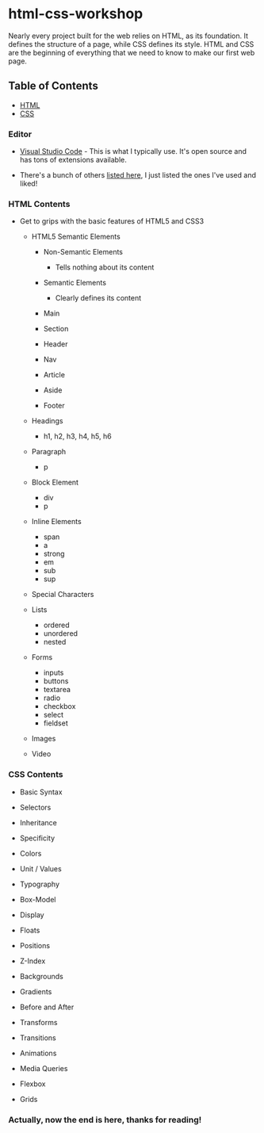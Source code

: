 # html-css-workshop

Nearly every project built for the web relies on HTML, as its foundation. It defines the structure of a page, while CSS defines its style. HTML and CSS are the beginning of everything that we need to know to make our first web page.

## Table of Contents

- [HTML](https://github.com/PriyangaV/html-css-workshop/tree/master/HTML)
- [CSS](https://github.com/PriyangaV/html-css-workshop/tree/master/CSS)

### Editor

- [Visual Studio Code](https://code.visualstudio.com/) - This is what I typically use. It's open source and has tons of extensions available.

- There's a bunch of others [listed here](http://en.wikipedia.org/wiki/List_of_HTML_editors), I just listed the ones I've used and liked!

### HTML Contents

- Get to grips with the basic features of HTML5 and CSS3

  - HTML5 Semantic Elements

    - Non-Semantic Elements

      - Tells nothing about its content

    - Semantic Elements

      - Clearly defines its content

    - Main
    - Section
    - Header
    - Nav
    - Article
    - Aside
    - Footer

  - Headings

    - h1, h2, h3, h4, h5, h6

  - Paragraph

    - p

  - Block Element

    - div
    - p

  - Inline Elements

    - span
    - a
    - strong
    - em
    - sub
    - sup

  - Special Characters

  - Lists

    - ordered
    - unordered
    - nested

  - Forms

    - inputs
    - buttons
    - textarea
    - radio
    - checkbox
    - select
    - fieldset

  - Images

  - Video

### CSS Contents

- Basic Syntax

- Selectors

- Inheritance

- Specificity

- Colors

- Unit / Values

- Typography

- Box-Model

- Display

- Floats

- Positions

- Z-Index

- Backgrounds

- Gradients

- Before and After

- Transforms

- Transitions

- Animations

- Media Queries

- Flexbox

- Grids

### Actually, now the end is here, thanks for reading!
